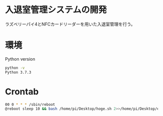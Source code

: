 # 入退室管理システムの開発
ラズベリーパイ4とNFCカードリーダーを用いた入退室管理を行う。
# 環境
Python version
```bash
python -v
Python 3.7.3
```
# Crontab

```bash
00 0 * * * /sbin/reboot
@reboot sleep 10 && bash /home/pi/Desktop/hoge.sh 2>>/home/pi/Desktop/error.log
```
